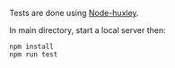 Tests are done using [Node-huxley](https://github.com/chenglou/node-huxley).

In main directory, start a local server then:
```
npm install
npm run test
```
